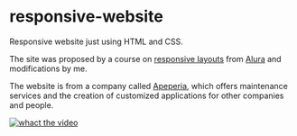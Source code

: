 # responsive-website
Responsive website just using HTML and CSS.

The site was proposed by a course on [responsive layouts](https://www.alura.com.br/curso-online-mobile-first-layouts-responsivos) from [Alura](https://www.alura.com.br/) and modifications by me.

The website is from a company called [Apeperia](http://merielylima.github.io/responsive-website/), which offers maintenance services and the creation of customized applications for other companies and people.

[![whact the video](https://uploaddeimagens.com.br/images/003/199/310/full/Captura_de_tela_de_2021-04-16_15-31-32.png?1618597904)](https://video.alura.com.br/alura/414837663-sd.mp4?cdn_hash=ab9ae44e037296e00b3b0183551b8843)
